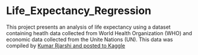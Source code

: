 # Life_Expectancy_Regression #

This project presents an analysis of life expectancy using a dataset containing heatlh data collected from World Health Organization (WHO) and economic data collected from the Unite Nations (UN). This data was compiled by [Kumar Rjarshi and posted to Kaggle](https://support.west-wind.com)
